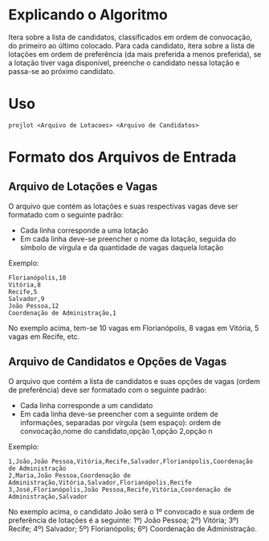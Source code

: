# Explicando o Algoritmo
Itera sobre a lista de candidatos, classificados em ordem de convocação, do primeiro ao último colocado. Para cada candidato, itera sobre a lista de lotações em ordem de preferência (da mais preferida a menos preferida), se a lotação tiver vaga disponível, preenche o candidato nessa lotação e passa-se ao próximo candidato.

# Uso
```
projlot <Arquivo de Lotacoes> <Arquivo de Candidatos>
```

# Formato dos Arquivos de Entrada
## Arquivo de Lotações e Vagas
O arquivo que contém as lotações e suas respectivas vagas deve ser formatado com o seguinte padrão:
* Cada linha corresponde a uma lotação
* Em cada linha deve-se preencher o nome da lotação, seguida do símbolo de vírgula e da quantidade de vagas daquela lotação

Exemplo:
```
Florianópolis,10
Vitória,8
Recife,5
Salvador,9
João Pessoa,12
Coordenação de Administração,1
```

No exemplo acima, tem-se 10 vagas em Florianópolis, 8 vagas em Vitória, 5 vagas em Recife, etc.

## Arquivo de Candidatos e Opções de Vagas
O arquivo que contém a lista de candidatos e suas opções de vagas (ordem de preferência) deve ser formatado com o seguinte padrão:
* Cada linha corresponde a um candidato
* Em cada linha deve-se preencher com a seguinte ordem de informações, separadas por vírgula (sem espaço): ordem de convocação,nome do candidato,opção 1,opção 2,opção n

Exemplo:
```
1,João,João Pessoa,Vitória,Recife,Salvador,Florianópolis,Coordenação de Administração
2,Maria,João Pessoa,Coordenação de Administração,Vitória,Salvador,Florianópolis,Recife
3,José,Florianópolis,João Pessoa,Recife,Vitória,Coordenação de Administração,Salvador
```

No exemplo acima, o candidato João será o 1º convocado e sua ordem de preferência de lotações é a seguinte: 1º) João Pessoa; 2º) Vitória; 3º) Recife; 4º) Salvador; 5º) Florianópolis; 6º) Coordenação de Administração.
